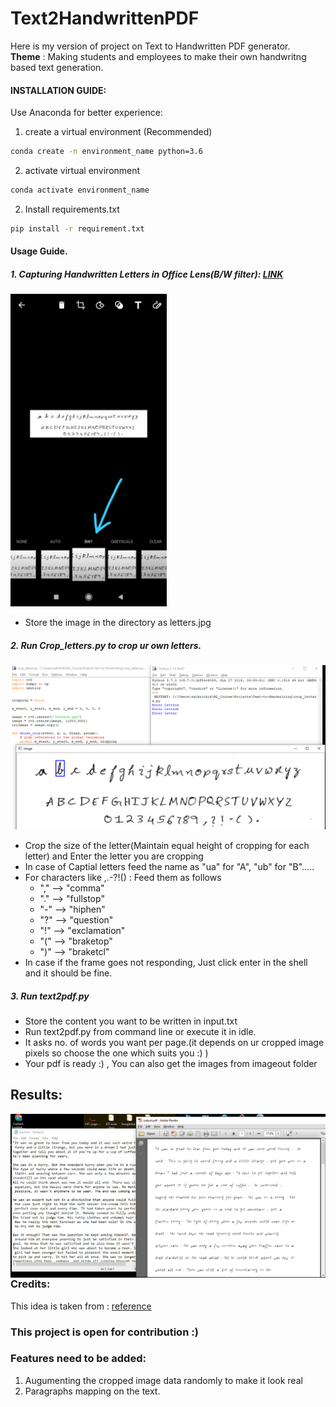 # Text2HandwrittenPDF
Here is my version of project on Text to Handwritten PDF generator. \
**Theme** : Making students and employees to make their own handwritng based text generation.
#### INSTALLATION GUIDE:
Use Anaconda for better experience:
1. create a virtual environment (Recommended)
```cmd
conda create -n environment_name python=3.6
```
2. activate virtual environment
```cmd
conda activate environment_name
```
2. Install requirements.txt
```cmd
pip install -r requirement.txt
```
#### Usage Guide.
##### 1. Capturing Handwritten Letters in Office Lens(B/W filter): [LINK](https://play.google.com/store/apps/details?id=com.microsoft.office.officelens&hl=en_IN)
<img src="utils/LensB-W.jpeg" style="float: center;" width="250">

- Store the image in the directory as letters.jpg

##### 2. Run Crop_letters.py to crop ur own letters.
<img src="utils/cropping.png" style="float: center;">

- Crop the size of the letter(Maintain equal height of cropping for each letter) and Enter the letter you are cropping
- In case of Captial letters feed the name as "ua" for "A", "ub" for "B".....
- For characters like  ,.-?!() :
   Feed them as follows
   - "," --> "comma"
   - "." --> "fullstop"
   - "-" --> "hiphen"
   - "?" --> "question"
   - "!" --> "exclamation"
   - "(" --> "braketop"
   - ")" --> "braketcl"
- In case if the frame goes not responding, Just click enter in the shell and it should be fine.

##### 3. Run text2pdf.py
- Store the content you want to be written in input.txt
- Run text2pdf.py from command line or execute it in idle.
- It asks no. of words you want per page.(it depends on ur cropped image pixels so choose the one which suits you :) )
- Your pdf is ready :) , You can also get the images from imageout folder

## Results:
<img src="utils/ip-op.png"
     alt="Markdown Monster icon"
     style="float: left; margin-right: 10px;" />
### Credits:
This idea is taken from : [reference](https://github.com/sharanya02/Text-file-to-handwritten-pdf-file)
### This project is open for contribution :)
### Features need to be added:
1. Augumenting the cropped image data randomly to make it look real
2. Paragraphs mapping on the text.
